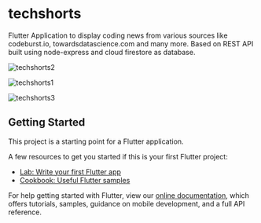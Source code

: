 # techshorts

Flutter Application to display coding news from various sources like codeburst.io, towardsdatascience.com and many more.
Based on REST API built using node-express and cloud firestore as database.

![techshorts2](https://user-images.githubusercontent.com/32923529/90110112-59239f00-dd6a-11ea-8344-9d2a69ecf35b.png)

![techshorts1](https://user-images.githubusercontent.com/32923529/90110124-5f198000-dd6a-11ea-8d4d-9ce67995c52d.png)

![techshorts3](https://user-images.githubusercontent.com/32923529/90110127-5fb21680-dd6a-11ea-9157-98847726b958.png)

## Getting Started

This project is a starting point for a Flutter application.

A few resources to get you started if this is your first Flutter project:

* [Lab: Write your first Flutter app](https://flutter.dev/docs/get-started/codelab)
* [Cookbook: Useful Flutter samples](https://flutter.dev/docs/cookbook)

For help getting started with Flutter, view our
[online documentation](https://flutter.dev/docs), which offers tutorials, 
samples, guidance on mobile development, and a full API reference.
